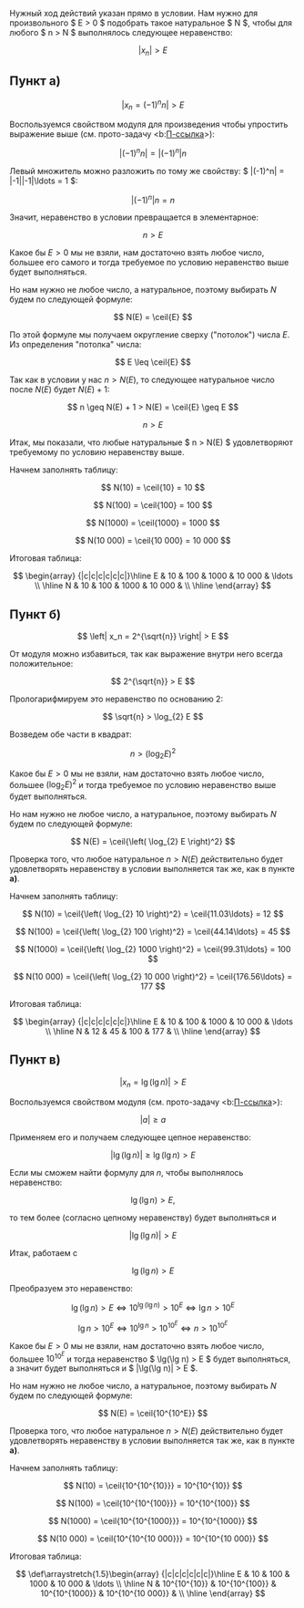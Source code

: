 Нужный ход действий указан прямо в условии. Нам нужно для произвольного $ E > 0 $ подобрать такое натуральное $ N $, чтобы для любого $ n > N $ выполнялось следующее неравенство:

$$ |x_n| > E $$

## Пункт а)

$$ \left| x_n = (-1)^n n \right| > E $$

Воспользуемся свойством модуля для произведения чтобы упростить выражение выше (см. прото-задачу <b:[П-ссылка](advanced/proto/common/abs)>):

$$ \left| (-1)^n n \right| = \left| (-1)^n \right| n $$

Левый множитель можно разложить по тому же свойству: $ |(-1)^n| = |-1||-1|\ldots = 1 $:

$$ \left| (-1)^n \right| n = n $$

Значит, неравенство в условии превращается в элементарное:

$$ n > E $$

Какое бы $E > 0$ мы не взяли, нам достаточно взять любое число, большее его самого и тогда требуемое по условию неравенство выше будет выполняться.

Но нам нужно не любое число, а натуральное, поэтому выбирать $N$ будем по следующей формуле:

$$ N(E) = \ceil{E} $$

По этой формуле мы получаем округление сверху ("потолок") числа $E$. Из определения "потолка" числа:

$$ E \leq \ceil{E} $$

Так как в условии у нас $n > N(E)$, то следующее натуральное число после $N(E)$ будет $N(E) + 1$:

$$ n \geq N(E) + 1 > N(E) = \ceil{E} \geq E  $$

$$ n > E $$

Итак, мы показали, что любые натуральные $ n > N(E) $ удовлетворяют требуемому по условию неравенству выше.

Начнем заполнять таблицу:

$$ N(10) = \ceil{10} = 10 $$

$$ N(100) = \ceil{100} = 100 $$

$$ N(1000) = \ceil{1000} = 1000 $$

$$ N(10 000) = \ceil{10 000} = 10 000 $$

Итоговая таблица:

$$ \begin{array} {|c|c|c|c|c|c|}\hline E & 10 & 100 & 1000 & 10 000 & \ldots \\ \hline N & 10 & 100 & 1000 & 10 000 &  \\ \hline  \end{array} $$

## Пункт б)

$$ \left| x_n = 2^{\sqrt{n}} \right| > E $$

От модуля можно избавиться, так как выражение внутри него всегда положительное:

$$ 2^{\sqrt{n}} > E $$

Прологарифмируем это неравенство по основанию $2$:

$$ \sqrt{n} > \log_{2} E $$

Возведем обе части в квадрат:

$$ n > \left( \log_{2} E \right)^2 $$

Какое бы $E > 0$ мы не взяли, нам достаточно взять любое число, большее $\left( \log_{2} E \right)^2$ и тогда требуемое по условию неравенство выше будет выполняться.

Но нам нужно не любое число, а натуральное, поэтому выбирать $N$ будем по следующей формуле:

$$ N(E) = \ceil{\left( \log_{2} E \right)^2} $$

Проверка того, что любое натуральное $n > N(E)$ действительно будет удовлетворять неравенству в условии выполняется так же, как в пункте **а)**.

Начнем заполнять таблицу:

$$ N(10) = \ceil{\left( \log_{2} 10 \right)^2} = \ceil{11.03\ldots} = 12 $$

$$ N(100) = \ceil{\left( \log_{2} 100 \right)^2} = \ceil{44.14\ldots} = 45 $$

$$ N(1000) = \ceil{\left( \log_{2} 1000 \right)^2} = \ceil{99.31\ldots} = 100 $$

$$ N(10 000) = \ceil{\left( \log_{2} 10 000 \right)^2} = \ceil{176.56\ldots} = 177 $$

Итоговая таблица:

$$ \begin{array} {|c|c|c|c|c|c|}\hline E & 10 & 100 & 1000 & 10 000 & \ldots \\ \hline N & 12 & 45 & 100 & 177 &  \\ \hline  \end{array} $$

## Пункт в)

$$ |x_n = \lg(\lg n)| > E $$

Воспользуемся свойством модуля (см. прото-задачу <b:[П-ссылка](advanced/proto/common/abs)>):

$$ |a| \geq a $$

Применяем его и получаем следующее цепное неравенство:

$$ |\lg(\lg n)| \geq \lg(\lg n) > E $$

Если мы сможем найти формулу для $n$, чтобы выполнялось неравенство:

$$ \lg(\lg n) > E, $$

то тем более (согласно цепному неравенству) будет выполняться и

$$ |\lg(\lg n)| > E $$

Итак, работаем с

$$ \lg(\lg n) > E $$

Преобразуем это неравенство:

$$ \lg(\lg n) > E \Leftrightarrow 10^{\lg(\lg n)} > 10^E \Leftrightarrow \lg n > 10^E $$

$$ \lg n > 10^E \Leftrightarrow 10^{\lg n} > 10^{10^E} \Leftrightarrow n > 10^{10^E} $$

Какое бы $E > 0$ мы не взяли, нам достаточно взять любое число, большее $10^{10^E}$ и тогда неравенство $ \lg(\lg n) > E $ будет выполняться, а значит будет выполняться и $ |\lg(\lg n)| > E $.

Но нам нужно не любое число, а натуральное, поэтому выбирать $N$ будем по следующей формуле:

$$ N(E) = \ceil{10^{10^E}} $$

Проверка того, что любое натуральное $n > N(E)$ действительно будет удовлетворять неравенству в условии выполняется так же, как в пункте **а)**.

Начнем заполнять таблицу:

$$ N(10) = \ceil{10^{10^{10}}} = 10^{10^{10}} $$

$$ N(100) = \ceil{10^{10^{100}}} = 10^{10^{100}} $$

$$ N(1000) = \ceil{10^{10^{1000}}} = 10^{10^{1000}} $$

$$ N(10 000) = \ceil{10^{10^{10 000}}} = 10^{10^{10 000}} $$

Итоговая таблица:

$$	\def\arraystretch{1.5}\begin{array} {|c|c|c|c|c|c|}\hline E & 10 & 100 & 1000 & 10 000 & \ldots \\ \hline N & 10^{10^{10}} & 10^{10^{100}} & 10^{10^{1000}} & 10^{10^{10 000}} &  \\ \hline  \end{array} $$